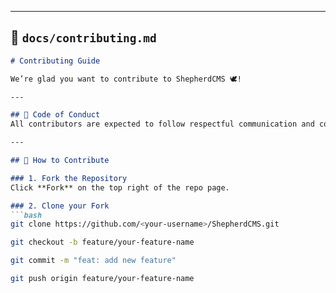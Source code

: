 
---

## 📘 `docs/contributing.md`

```markdown
# Contributing Guide

We’re glad you want to contribute to ShepherdCMS 🕊️!

---

## 🧠 Code of Conduct
All contributors are expected to follow respectful communication and community standards.

---

## 🧩 How to Contribute

### 1. Fork the Repository
Click **Fork** on the top right of the repo page.

### 2. Clone your Fork
```bash
git clone https://github.com/<your-username>/ShepherdCMS.git

git checkout -b feature/your-feature-name

git commit -m "feat: add new feature"

git push origin feature/your-feature-name
